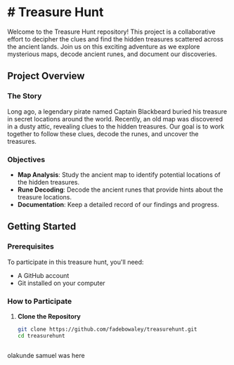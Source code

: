 # # Treasure Hunt

Welcome to the Treasure Hunt repository! This project is a collaborative effort to decipher the clues and find the hidden treasures scattered across the ancient lands. Join us on this exciting adventure as we explore mysterious maps, decode ancient runes, and document our discoveries.

## Project Overview

### The Story
Long ago, a legendary pirate named Captain Blackbeard buried his treasure in secret locations around the world. Recently, an old map was discovered in a dusty attic, revealing clues to the hidden treasures. Our goal is to work together to follow these clues, decode the runes, and uncover the treasures.

### Objectives
- **Map Analysis**: Study the ancient map to identify potential locations of the hidden treasures.
- **Rune Decoding**: Decode the ancient runes that provide hints about the treasure locations.
- **Documentation**: Keep a detailed record of our findings and progress.

## Getting Started

### Prerequisites
To participate in this treasure hunt, you'll need:
- A GitHub account
- Git installed on your computer

### How to Participate

1. **Clone the Repository**
   ```bash
   git clone https://github.com/fadebowaley/treasurehunt.git
   cd treasurehunt



olakunde samuel was here